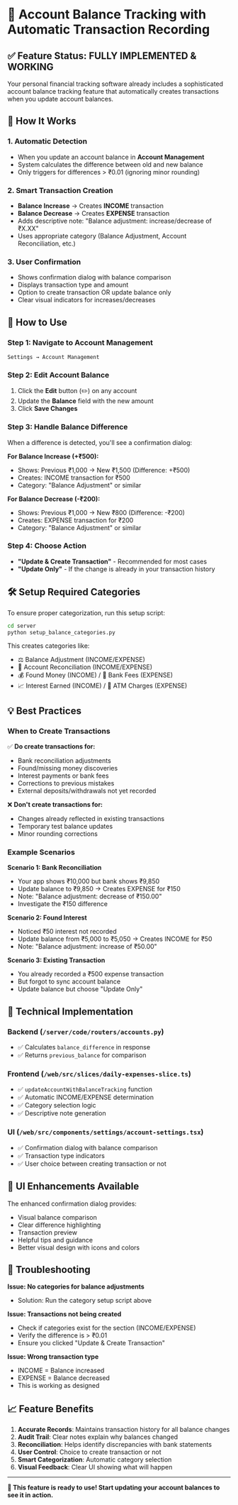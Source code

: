 # 🏦 Account Balance Tracking with Automatic Transaction Recording

## ✅ Feature Status: **FULLY IMPLEMENTED & WORKING**

Your personal financial tracking software already includes a sophisticated account balance tracking feature that automatically creates transactions when you update account balances.

## 🎯 How It Works

### 1. **Automatic Detection**

- When you update an account balance in **Account Management**
- System calculates the difference between old and new balance
- Only triggers for differences > ₹0.01 (ignoring minor rounding)

### 2. **Smart Transaction Creation**

- **Balance Increase** → Creates **INCOME** transaction
- **Balance Decrease** → Creates **EXPENSE** transaction
- Adds descriptive note: "Balance adjustment: increase/decrease of ₹X.XX"
- Uses appropriate category (Balance Adjustment, Account Reconciliation, etc.)

### 3. **User Confirmation**

- Shows confirmation dialog with balance comparison
- Displays transaction type and amount
- Option to create transaction OR update balance only
- Clear visual indicators for increases/decreases

## 🚀 How to Use

### Step 1: Navigate to Account Management

```
Settings → Account Management
```

### Step 2: Edit Account Balance

1. Click the **Edit** button (✏️) on any account
2. Update the **Balance** field with the new amount
3. Click **Save Changes**

### Step 3: Handle Balance Difference

When a difference is detected, you'll see a confirmation dialog:

**For Balance Increase (+₹500):**

- Shows: Previous ₹1,000 → New ₹1,500 (Difference: +₹500)
- Creates: INCOME transaction for ₹500
- Category: "Balance Adjustment" or similar

**For Balance Decrease (-₹200):**

- Shows: Previous ₹1,000 → New ₹800 (Difference: -₹200)
- Creates: EXPENSE transaction for ₹200
- Category: "Balance Adjustment" or similar

### Step 4: Choose Action

- **"Update & Create Transaction"** - Recommended for most cases
- **"Update Only"** - If the change is already in your transaction history

## 🛠️ Setup Required Categories

To ensure proper categorization, run this setup script:

```bash
cd server
python setup_balance_categories.py
```

This creates categories like:

- ⚖️ Balance Adjustment (INCOME/EXPENSE)
- 🔄 Account Reconciliation (INCOME/EXPENSE)
- 💰 Found Money (INCOME) / 🏦 Bank Fees (EXPENSE)
- 📈 Interest Earned (INCOME) / 🏧 ATM Charges (EXPENSE)

## 💡 Best Practices

### When to Create Transactions

✅ **Do create transactions for:**

- Bank reconciliation adjustments
- Found/missing money discoveries
- Interest payments or bank fees
- Corrections to previous mistakes
- External deposits/withdrawals not yet recorded

❌ **Don't create transactions for:**

- Changes already reflected in existing transactions
- Temporary test balance updates
- Minor rounding corrections

### Example Scenarios

**Scenario 1: Bank Reconciliation**

- Your app shows ₹10,000 but bank shows ₹9,850
- Update balance to ₹9,850 → Creates EXPENSE for ₹150
- Note: "Balance adjustment: decrease of ₹150.00"
- Investigate the ₹150 difference

**Scenario 2: Found Interest**

- Noticed ₹50 interest not recorded
- Update balance from ₹5,000 to ₹5,050 → Creates INCOME for ₹50
- Note: "Balance adjustment: increase of ₹50.00"

**Scenario 3: Existing Transaction**

- You already recorded a ₹500 expense transaction
- But forgot to sync account balance
- Update balance but choose "Update Only"

## 🔧 Technical Implementation

### Backend (`/server/code/routers/accounts.py`)

- ✅ Calculates `balance_difference` in response
- ✅ Returns `previous_balance` for comparison

### Frontend (`/web/src/slices/daily-expenses-slice.ts`)

- ✅ `updateAccountWithBalanceTracking` function
- ✅ Automatic INCOME/EXPENSE determination
- ✅ Category selection logic
- ✅ Descriptive note generation

### UI (`/web/src/components/settings/account-settings.tsx`)

- ✅ Confirmation dialog with balance comparison
- ✅ Transaction type indicators
- ✅ User choice between creating transaction or not

## 🎨 UI Enhancements Available

The enhanced confirmation dialog provides:

- Visual balance comparison
- Clear difference highlighting
- Transaction preview
- Helpful tips and guidance
- Better visual design with icons and colors

## 🐛 Troubleshooting

**Issue: No categories for balance adjustments**

- Solution: Run the category setup script above

**Issue: Transactions not being created**

- Check if categories exist for the section (INCOME/EXPENSE)
- Verify the difference is > ₹0.01
- Ensure you clicked "Update & Create Transaction"

**Issue: Wrong transaction type**

- INCOME = Balance increased
- EXPENSE = Balance decreased
- This is working as designed

## 📈 Feature Benefits

1. **Accurate Records**: Maintains transaction history for all balance changes
2. **Audit Trail**: Clear notes explain why balances changed
3. **Reconciliation**: Helps identify discrepancies with bank statements
4. **User Control**: Choice to create transaction or not
5. **Smart Categorization**: Automatic category selection
6. **Visual Feedback**: Clear UI showing what will happen

---

**🎉 This feature is ready to use! Start updating your account balances to see it in action.**
